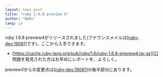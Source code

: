 ```yaml
---
layout: news_post
title: "ruby 1.6.8 preview 4"
author: "NaHi"
lang: ja
---
```


ruby 1.6.8 preview4がリリースされました(アナウンスメイルは[\[ruby-dev:19081\]][1]です)。ここから入手できます。

* [https://cache.ruby-lang.org/pub/ruby/1.6/ruby-1.6.8-preview4.tar.gz][2] 問題を発見された方はお早めにレポートを、よろしく。

preview3からの変更点は[\[ruby-dev:19081\]][1]の後半部分にあります。



[1]: https://blade.ruby-lang.org/ruby-dev/19081
[2]: https://cache.ruby-lang.org/pub/ruby/1.6/ruby-1.6.8-preview4.tar.gz
